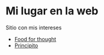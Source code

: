 # Mi lugar en la web

Sitio con mis intereses
* [Food for thought](./FoodForThought.md)
* [Principito](http://rmora1409.github.io/Principito)

